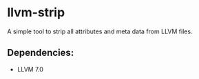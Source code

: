 # llvm-strip
A simple tool to strip all attributes and meta data from LLVM files.

## Dependencies:
- LLVM 7.0
